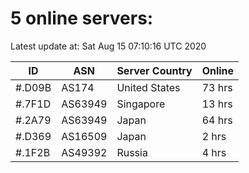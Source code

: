 # 5 online servers:

Latest update at: Sat Aug 15 07:10:16 UTC 2020

| ID | ASN | Server Country | Online |
| -- | --- | -------------- | ------ |
| #.D09B | AS174 | United States | 73 hrs |
| #.7F1D | AS63949 | Singapore | 13 hrs |
| #.2A79 | AS63949 | Japan | 64 hrs |
| #.D369 | AS16509 | Japan | 2 hrs |
| #.1F2B | AS49392 | Russia | 4 hrs |

